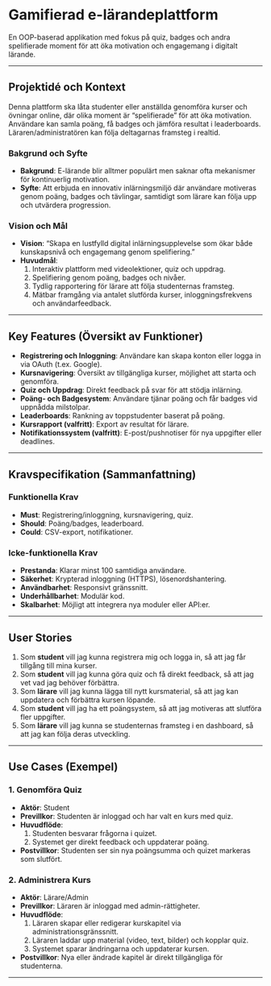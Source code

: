 # Gamifierad e-lärandeplattform
En OOP-baserad applikation med fokus på quiz, badges och andra spelifierade moment för att öka motivation och engagemang i digitalt lärande.

---

## Projektidé och Kontext
Denna plattform ska låta studenter eller anställda genomföra kurser och övningar online, där olika moment är “spelifierade” för att öka motivation. Användare kan samla poäng, få badges och jämföra resultat i leaderboards. Läraren/administratören kan följa deltagarnas framsteg i realtid.

### Bakgrund och Syfte
- **Bakgrund**: E-lärande blir alltmer populärt men saknar ofta mekanismer för kontinuerlig motivation.  
- **Syfte**: Att erbjuda en innovativ inlärningsmiljö där användare motiveras genom poäng, badges och tävlingar, samtidigt som lärare kan följa upp och utvärdera progression.

### Vision och Mål
- **Vision**: “Skapa en lustfylld digital inlärningsupplevelse som ökar både kunskapsnivå och engagemang genom spelifiering.”  
- **Huvudmål**:  
  1. Interaktiv plattform med videolektioner, quiz och uppdrag.  
  2. Spelifiering genom poäng, badges och nivåer.  
  3. Tydlig rapportering för lärare att följa studenternas framsteg.  
  4. Mätbar framgång via antalet slutförda kurser, inloggningsfrekvens och användarfeedback.

---

## Key Features (Översikt av Funktioner)
- **Registrering och Inloggning**: Användare kan skapa konton eller logga in via OAuth (t.ex. Google).  
- **Kursnavigering**: Översikt av tillgängliga kurser, möjlighet att starta och genomföra.  
- **Quiz och Uppdrag**: Direkt feedback på svar för att stödja inlärning.  
- **Poäng- och Badgesystem**: Användare tjänar poäng och får badges vid uppnådda milstolpar.  
- **Leaderboards**: Rankning av toppstudenter baserat på poäng.  
- **Kursrapport (valfritt)**: Export av resultat för lärare.  
- **Notifikationssystem (valfritt)**: E-post/pushnotiser för nya uppgifter eller deadlines.

---

## Kravspecifikation (Sammanfattning)

### Funktionella Krav
- **Must**: Registrering/inloggning, kursnavigering, quiz.  
- **Should**: Poäng/badges, leaderboard.  
- **Could**: CSV-export, notifikationer.

### Icke-funktionella Krav
- **Prestanda**: Klarar minst 100 samtidiga användare.  
- **Säkerhet**: Krypterad inloggning (HTTPS), lösenordshantering.  
- **Användbarhet**: Responsivt gränssnitt.  
- **Underhållbarhet**: Modulär kod.  
- **Skalbarhet**: Möjligt att integrera nya moduler eller API:er.

---

## User Stories
1. Som **student** vill jag kunna registrera mig och logga in, så att jag får tillgång till mina kurser.  
2. Som **student** vill jag kunna göra quiz och få direkt feedback, så att jag vet vad jag behöver förbättra.  
3. Som **lärare** vill jag kunna lägga till nytt kursmaterial, så att jag kan uppdatera och förbättra kursen löpande.  
4. Som **student** vill jag ha ett poängsystem, så att jag motiveras att slutföra fler uppgifter.  
5. Som **lärare** vill jag kunna se studenternas framsteg i en dashboard, så att jag kan följa deras utveckling.

---

## Use Cases (Exempel)

### 1. Genomföra Quiz
- **Aktör**: Student  
- **Previllkor**: Studenten är inloggad och har valt en kurs med quiz.  
- **Huvudflöde**:
  1. Studenten besvarar frågorna i quizet.  
  2. Systemet ger direkt feedback och uppdaterar poäng.  
- **Postvillkor**: Studenten ser sin nya poängsumma och quizet markeras som slutfört.

### 2. Administrera Kurs
- **Aktör**: Lärare/Admin  
- **Previllkor**: Läraren är inloggad med admin-rättigheter.  
- **Huvudflöde**:
  1. Läraren skapar eller redigerar kurskapitel via administrationsgränssnitt.  
  2. Läraren laddar upp material (video, text, bilder) och kopplar quiz.  
  3. Systemet sparar ändringarna och uppdaterar kursen.  
- **Postvillkor**: Nya eller ändrade kapitel är direkt tillgängliga för studenterna.

---

